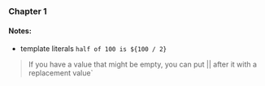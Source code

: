 ### Chapter 1

#### Notes:
- template literals `half of 100 is ${100 / 2}`
>   If you have a value that might be empty, you can put || after it with a replacement value`